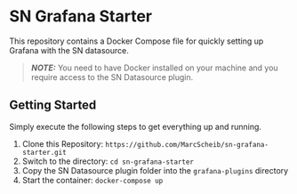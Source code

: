 # SN Grafana Starter

This repository contains a Docker Compose file for quickly setting up
Grafana with the SN datasource.

> **_NOTE:_** You need to have Docker installed on your machine and you
> require access to the SN Datasource plugin.

## Getting Started
Simply execute the following steps to get everything up and running.

1. Clone this Repository: `https://github.com/MarcScheib/sn-grafana-starter.git`
2. Switch to the directory: `cd sn-grafana-starter`
3. Copy the SN Datasource plugin folder into the `grafana-plugins` directory
4. Start the container: `docker-compose up`
